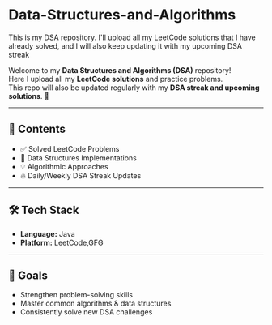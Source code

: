 # Data-Structures-and-Algorithms
This is my DSA repository. I'll upload all my LeetCode solutions that I have already solved, and I will also keep updating it with my upcoming DSA streak


Welcome to my **Data Structures and Algorithms (DSA)** repository!  
Here I upload all my **LeetCode solutions** and practice problems.  
This repo will also be updated regularly with my **DSA streak and upcoming solutions**. 🚀

---

## 📂 Contents
- ✅ Solved LeetCode Problems  
- 📘 Data Structures Implementations  
- 💡 Algorithmic Approaches  
- 🔥 Daily/Weekly DSA Streak Updates  

---

## 🛠️ Tech Stack
- **Language:** Java 
- **Platform:** LeetCode,GFG

---

## 🎯 Goals
- Strengthen problem-solving skills  
- Master common algorithms & data structures  
- Consistently solve new DSA challenges  


